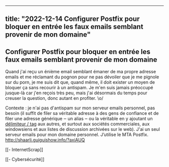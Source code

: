 
---
title: "2022-12-14 Configurer Postfix pour bloquer en entrée les faux emails semblant provenir de mon domaine"
---

## Configurer Postfix pour bloquer en entrée les faux emails semblant provenir de mon domaine

Quand j'ai reçu un énième email semblant émaner de ma propre adresse emails et me réclamant du pognon pour ne pas dévoiler que je me pignole sur du porn, je me suis dit que, quand même, il doit exister un moyen de bloquer ça sans recourir à un antispam. Je m'en suis jamais préoccupé jusque-là car j'en reçois très peu, mais j'ai désormais du temps pour creuser la question, donc autant en profiter. \o/
 
Contexte : je n'ai pas d'antispam sur mon serveur emails personnel, pas besoin (il suffit de filer sa véritable adresse à des gens de confiance et de filer une adresse générique ‒ un alias ‒ ou la véritable en y ajoutant un [délimiteur / tag](https://en.wikipedia.org/wiki/Email_address#Sub-addressing) aux autres, et surtout aux sociétés commerciales, aux windowsiens et aux listes de discussion archivées sur le web). J'ai un seul serveur emails pour mon domaine personnel. J’utilise le MTA Postfix.
http://shaarli.guiguishow.info/?axiAUQ

[[- InternetScrap]]

[[- Cybersécurité]]